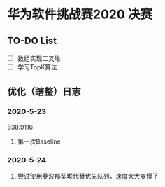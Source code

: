 # 华为软件挑战赛2020 决赛

## TO-DO List

 - [ ] 数组实现二叉堆
 - [ ] 学习TopK算法

## 优化（瞎整）日志

### 2020-5-23

838.9116

1. 第一次Baseline

### 2020-5-24

1. 尝试使用斐波那契堆代替优先队列，速度大大变慢了